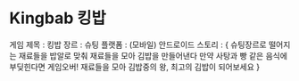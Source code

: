 # Kingbab 킹밥

게임 제목 : 킹밥
장르 : 슈팅
플랫폼 : (모바일) 안드로이드
스토리 : 
{
슈팅장르로 떨어지는 재료들을 밥알로 맞춰
재료들을 모아 김밥을 만들어낸다
만약 사탕과 빵 같은 음식에 부딪힌다면 게임오버!
재료들을 모아 김밥중의 왕, 최고의 김밥이 되어보세요
}
